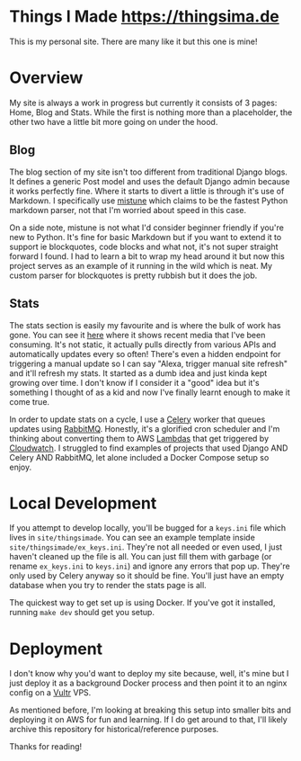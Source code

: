 # Things I Made <https://thingsima.de>

This is my personal site. There are many like it but this one is mine!

# Overview

My site is always a work in progress but currently it consists of 3 pages: Home, Blog and Stats. While the first is nothing more than a placeholder, the other two have a little bit more going on under the hood.

## Blog

The blog section of my site isn't too different from traditional Django blogs. It defines a generic Post model and uses the default Django admin because it works perfectly fine. Where it starts to divert a little is through it's use of Markdown. I specifically use [mistune](https://github.com/lepture/mistune) which claims to be the fastest Python markdown parser, not that I'm worried about speed in this case.

On a side note, mistune is not what I'd consider beginner friendly if you're new to Python. It's fine for basic Markdown but if you want to extend it to support ie blockquotes, code blocks and what not, it's not super straight forward I found. I had to learn a bit to wrap my head around it but now this project serves as an example of it running in the wild which is neat. My custom parser for blockquotes is pretty rubbish but it does the job.

## Stats

The stats section is easily my favourite and is where the bulk of work has gone. You can see it [here](https://thingsima.de/stats) where it shows recent media that I've been consuming. It's not static, it actually pulls directly from various APIs and automatically updates every so often! There's even a hidden endpoint for triggering a manual update so I can say "Alexa, trigger manual site refresh" and it'll refresh my stats. It started as a dumb idea and just kinda kept growing over time. I don't know if I consider it a "good" idea but it's something I thought of as a kid and now I've finally learnt enough to make it come true.

In order to update stats on a cycle, I use a [Celery](http://www.celeryproject.org/) worker that queues updates using [RabbitMQ](https://www.rabbitmq.com/). Honestly, it's a glorified cron scheduler and I'm thinking about converting them to AWS [Lambdas](https://aws.amazon.com/lambda/features/) that get triggered by [Cloudwatch](https://aws.amazon.com/cloudwatch). I struggled to find examples of projects that used Django AND Celery AND RabbitMQ, let alone included a Docker Compose setup so enjoy.

# Local Development

If you attempt to develop locally, you'll be bugged for a `keys.ini` file which lives in `site/thingsimade`. You can see an example template inside `site/thingsimade/ex_keys.ini`. They're not all needed or even used, I just haven't cleaned up the file is all. You can just fill them with garbage (or rename `ex_keys.ini` to `keys.ini`) and ignore any errors that pop up. They're only used by Celery anyway so it should be fine. You'll just have an empty database when you try to render the stats page is all.

The quickest way to get set up is using Docker. If you've got it installed, running `make dev` should get you setup.

# Deployment

I don't know why you'd want to deploy my site because, well, it's mine but I just deploy it as a background Docker process and then point it to an nginx config on a [Vultr](https://www.vultr.com/) VPS.

As mentioned before, I'm looking at breaking this setup into smaller bits and deploying it on AWS for fun and learning. If I do get around to that, I'll likely archive this repository for historical/reference purposes.

Thanks for reading!
